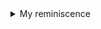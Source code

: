 <details>
  <summary> My reminiscence </summary>

# Hi, tui là kussu :D

[tài khoản osu! của tôi nếu bạn muốn biết](https://web.archive.org/web/20250416010712/https://osu.ppy.sh/users/34060626)

Bị ban vào một ngày Chủ nhật, 27/4/2025 — ngày trời trong xanh, nắng rực rỡ, giai điệu âm nhạc vang lên như đang mời gọi. Thế mà đó lại là cú tát bất ngờ vào mặt tôi. Tôi cứ nghĩ mình đã an toàn, không ai phát hiện, nào ngờ lại bị chính những người mà tôi đã từng hứa hẹn “ban” thẳng tay.

bạn sẽ không tìm thấy tài khoản của tôi trong osu! đâu vì nó bị ban vĩnh viễn rồi, và nó sẽ không thể appeal được nữa...

> lúc đó không vì lời nói của người khác thì tôi đâu như thế này?

> ngu ngốc thật chứ

